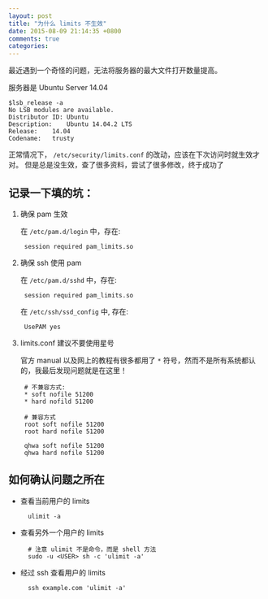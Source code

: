 ```yaml
---
layout: post
title: "为什么 limits 不生效"
date: 2015-08-09 21:14:35 +0800
comments: true
categories: 
---
```


最近遇到一个奇怪的问题，无法将服务器的最大文件打开数量提高。

服务器是 Ubuntu Server 14.04

    $lsb_release -a
    No LSB modules are available.
    Distributor ID:	Ubuntu
    Description:	Ubuntu 14.04.2 LTS
    Release:	14.04
    Codename:	trusty

正常情况下， `/etc/security/limits.conf` 的改动，应该在下次访问时就生效才对。
但是总是没生效，查了很多资料，尝试了很多修改，终于成功了

## 记录一下填的坑：

1. 确保 pam 生效

    在 `/etc/pam.d/login` 中，存在:

        session required pam_limits.so


2. 确保 ssh 使用 pam

    在 `/etc/pam.d/sshd` 中，存在:

        session required pam_limits.so

    在 `/etc/ssh/ssd_config` 中, 存在:

        UsePAM yes

3. limits.conf 建议不要使用星号

    官方 manual 以及网上的教程有很多都用了 `*` 符号，然而不是所有系统都认的，我最后发现问题就是在这里！

        # 不兼容方式:
        * soft nofile 51200
        * hard nofild 51200
        
        # 兼容方式
        root soft nofile 51200
        root hard nofile 51200

        qhwa soft nofile 51200
        qhwa hard nofile 51200

## 如何确认问题之所在

* 查看当前用户的 limits

        ulimit -a

* 查看另外一个用户的 limits

        # 注意 ulimit 不是命令，而是 shell 方法
        sudo -u <USER> sh -c 'ulimit -a'

* 经过 ssh 查看用户的 limits

        ssh example.com 'ulimit -a'

